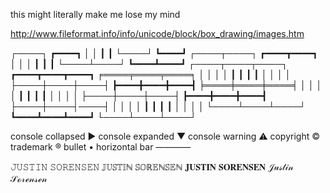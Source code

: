 this might literally make me lose my mind

http://www.fileformat.info/info/unicode/block/box_drawing/images.htm


┌────┐              ┏━━━━┓
│    │              ┃    ┃
└────┘              ┗━━━━┛
┌────┬────┐         ┏━━━━┳━━━━┓
│    │    │         ┃    ┃    ┃
└────┴────┘         ┗━━━━┻━━━━┛
┌────┬────┬────┐    ┏━━━━┳━━━━┳━━━━┓    ╒════╤════╤════╕
│    │    │    │    ┃    ┃    ┃    ┃    │    │    │    │
├────┼────┼────┤    ┣━━━━╋━━━━╋━━━━┫    ╞════╪════╪════╡
│    │    │    │    ┃    ┃    ┃    ┃    │    │    │    │
├────┼────┼────┤    ┣━━━━╋━━━━╋━━━━┫    ├────┼────┤────┤
│    │    │    │    ┃    ┃    ┃    ┃    │    │    │    │
└────┴────┴────┘    ┗━━━━┻━━━━┻━━━━┛    └────┴────┴────┘















console collapsed   ▶
console expanded    ▼
console warning     ⚠
copyright           ©
trademark           ®
bullet              •
horizontal bar      ————

𝙹𝚄𝚂𝚃𝙸𝙽 𝚂𝙾𝚁𝙴𝙽𝚂𝙴𝙽
𝕁𝕌𝕊𝕋𝕀ℕ 𝕊𝕆ℝ𝔼ℕ𝕊𝔼ℕ
𝐉𝐔𝐒𝐓𝐈𝐍 𝐒𝐎𝐑𝐄𝐍𝐒𝐄𝐍
𝒥𝓊𝓈𝓉𝒾𝓃 𝒮ℴ𝓇ℯ𝓃𝓈ℯ𝓃













